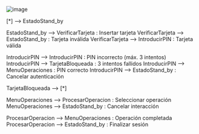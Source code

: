 ![image](https://github.com/user-attachments/assets/490f20a7-a24a-407f-a707-41911405f10e)

[*] --> EstadoStand_by

EstadoStand_by --> VerificarTarjeta : Insertar tarjeta
VerificarTarjeta --> EstadoStand_by : Tarjeta inválida
VerificarTarjeta --> IntroducirPIN : Tarjeta válida

IntroducirPIN --> IntroducirPIN : PIN incorrecto (máx. 3 intentos)
IntroducirPIN --> TarjetaBloqueada : 3 intentos fallidos
IntroducirPIN --> MenuOperaciones : PIN correcto
IntroducirPIN --> EstadoStand_by : Cancelar autenticación

TarjetaBloqueada --> [*]

MenuOperaciones --> ProcesarOperacion : Seleccionar operación
MenuOperaciones --> EstadoStand_by : Cancelar interacción

ProcesarOperacion --> MenuOperaciones : Operación completada
ProcesarOperacion --> EstadoStand_by : Finalizar sesión
